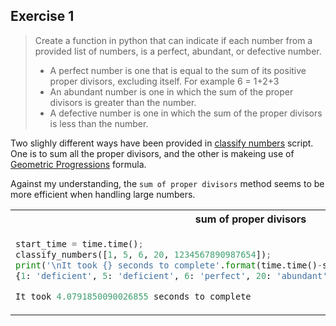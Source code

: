 ## Exercise 1

> Create a function in python that can indicate if each number from a provided list of numbers, is a perfect, abundant, or defective number.
> - A perfect number is one that is equal to the sum of its positive proper divisors, excluding itself. For
example 6 = 1+2+3
> - An abundant number is one in which the sum of the proper divisors is greater than the number.
> - A defective number is one in which the sum of the proper divisors is less than the number.

Two slighly different ways have been provided in  [classify numbers](./Exercise1/classify_numbers.py) script. One is to sum all the proper divisors, and the other is makeing use of [Geometric Progressions](https://en.wikipedia.org/wiki/Geometric_progression) formula.

Against my understanding, the `sum of proper divisors` method seems to be more efficient when handling large numbers.

<table>
<tr>
<th> sum of proper divisors </th>
<th> sum by prime factors </th>
</tr>
<tr>
<td>

``` python
start_time = time.time();
classify_numbers([1, 5, 6, 20, 1234567890987654]);
print('\nIt took {} seconds to complete'.format(time.time()-start_time))
{1: 'deficient', 5: 'deficient', 6: 'perfect', 20: 'abundant', 1234567890987654: 'abundant'}

It took 4.0791850090026855 seconds to complete
```

</td>
<td>

``` python
start_time = time.time();
classify_numbers_with_prime_factor([1, 5, 6, 20, 1234567890987654]);
print('\nIt took {} seconds to complete'.format(time.time()-start_time))
{1: 'deficient', 5: 'deficient', 6: 'perfect', 20: 'abundant', 1234567890987654: 'abundant'}

It took 5.200538873672485 seconds to complete
```
</td>
</tr>
</table>

